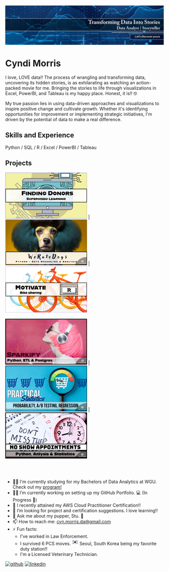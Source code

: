 
[LinkedIn]: https://www.linkedin.com/in/cyndimorris/
[![LinkedIn](https://github.com/CyndiMorris/assets/blob/main/DA_discover2_data_banner.png)][LinkedIn]  

# Cyndi Morris
I love, LOVE data!! The process of wrangling and transforming data, uncovering its hidden stories, is as exhilarating as watching an action-packed movie for me. Bringing the stories to life through visualizations in Excel, PowerBI, and Tableau is my happy place. Honest, it is!! 🤓  

My true passion lies in using data-driven approaches and visualizations to inspire positive change and cultivate growth. Whether it's identifying opportunities for improvement or implementing strategic initiatives, I'm driven by the potential of data to make a real difference.

## Skills and Experience  
Python / SQL / R / Excel / PowerBI / Tableau  

## Projects  
[<img src="https://github.com/CyndiMorris/assets/blob/main/finding_donors_banner.png" style="width:260px">](https://github.com/CyndiMorris/AnalyticsProjects/tree/main/FindingDonors) | 
[<img src="https://github.com/CyndiMorris/assets/blob/main/weratedogs_banner.png" alt="WeRateDogs" style="width:260px">](https://github.com/CyndiMorris/AnalyticsProjects/tree/main/WeRateDogs) | 
[<img src="https://github.com/CyndiMorris/assets/blob/main/motivate_banner_R.png" alt="Bike Rental Project" style="width:260px">](https://github.com/CyndiMorris/AnalyticsProjects/tree/main/MotivateBikeShare)<br></br>
[<img src="https://github.com/CyndiMorris/assets/blob/main/SparkifyLC.png" alt="Sparkify" style="width:260px">](https://github.com/CyndiMorris/AnalyticsProjects/tree/main/Sparkify) | 
[<img src="https://github.com/CyndiMorris/assets/blob/main/PSBanner.png" alt="Practical Statistics" style="width:260px">](https://github.com/CyndiMorris/AnalyticsProjects/tree/main/PracticalStatistics) | 
[<img src="https://github.com/CyndiMorris/assets/blob/main/NoShowBanner.png" alt="No Show Appointments" style="width:260px">](https://github.com/CyndiMorris/AnalyticsProjects/tree/main/NoShowAppts)

<br></br>
- 👩‍🎓 I'm currently studying for my Bachelors of Data Analytics at WGU. Check out my [program!](https://www.wgu.edu/online-it-degrees/data-analytics-bachelors-program/program-guide.html)
- 👷‍♀ I’m currently working on setting up my GitHub Portfolio. 💻 (In Progress 🦺)
- 🌱 I recently attained my AWS Cloud Practitioner Certification!!
- 🤔 I’m looking for project and certification suggestions. I love learning!!
- 💬 Ask me about my pupper, Stu. 🐾
- 📫 How to reach me: cyn.morris.da@gmail.com
- ⚡ Fun facts:
  * I've worked in Law Enforcement.
  * I survived 6 PCS moves. <img src='https://github.com/CyndiMorris/assets/blob/main/korean_flg.svg' alt='github' height='20'> Seoul, South Korea being my favorite duty station!! 
  * I'm a Licensed Veterinary Technician.


[<img src='https://cdn.jsdelivr.net/npm/simple-icons@3.0.1/icons/github.svg' alt='github' height='40'>](https://github.com/CyndiMorris)  [<img src='https://cdn.jsdelivr.net/npm/simple-icons@3.0.1/icons/linkedin.svg' alt='linkedin' height='40'>](https://www.linkedin.com/in/cyndimorris/)  
